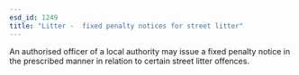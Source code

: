 ```yaml
---
esd_id: 1249
title: "Litter -  fixed penalty notices for street litter"
---
```


An authorised officer of a local authority may issue a fixed penalty notice in the prescribed manner in relation to certain street litter offences.

